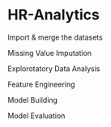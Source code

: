 # HR-Analytics

Import & merge the datasets

Missing Value Imputation

Explorotatory Data Analysis

Feature Engineering

Model Building

Model Evaluation
